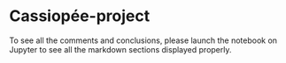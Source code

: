 # Cassiopée-project
To see all the comments and conclusions, please launch the notebook on Jupyter to see all the markdown sections displayed properly. 
